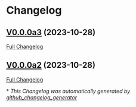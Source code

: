 # Changelog

## [V0.0.0a3](https://github.com/OpenVoiceOS/ovos-PHAL-sensors/tree/V0.0.0a3) (2023-10-28)

[Full Changelog](https://github.com/OpenVoiceOS/ovos-PHAL-sensors/compare/V0.0.0a2...V0.0.0a3)

## [V0.0.0a2](https://github.com/OpenVoiceOS/ovos-PHAL-sensors/tree/V0.0.0a2) (2023-10-28)

[Full Changelog](https://github.com/OpenVoiceOS/ovos-PHAL-sensors/compare/38093ee4b70e3e83d873f573856758072727b1e7...V0.0.0a2)



\* *This Changelog was automatically generated by [github_changelog_generator](https://github.com/github-changelog-generator/github-changelog-generator)*
